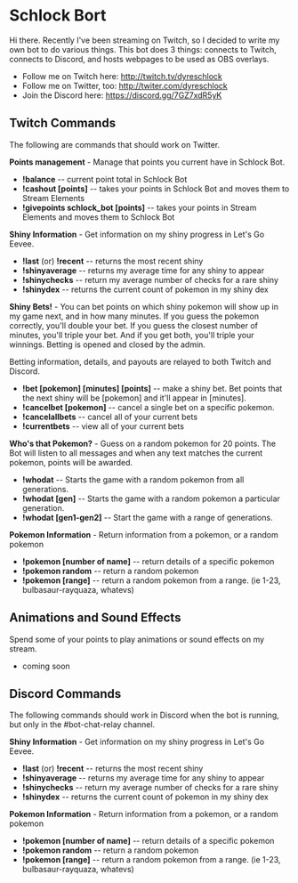 # Schlock Bort

Hi there.  Recently I've been streaming on Twitch, so I decided to write my own bot to do various things. This bot does 3 things: connects to Twitch, connects to Discord, and hosts webpages to be used as OBS overlays.

* Follow me on Twitch here: http://twitch.tv/dyreschlock
* Follow me on Twitter, too: http://twiter.com/dyreschlock
* Join the Discord here: https://discord.gg/7GZ7xdR5yK

## Twitch Commands

The following are commands that should work on Twitter.

**Points management** - Manage that points you current have in Schlock Bot.

* **!balance** -- current point total in Schlock Bot
* **!cashout [points]** -- takes your points in Schlock Bot and moves them to Stream Elements
* **!givepoints schlock_bot [points]** -- takes your points in Stream Elements and moves them to Schlock Bot


**Shiny Information** - Get information on my shiny progress in Let's Go Eevee.

* **!last** (or) **!recent** -- returns the most recent shiny
* **!shinyaverage** -- returns my average time for any shiny to appear
* **!shinychecks** -- return my average number of checks for a rare shiny
* **!shinydex** -- returns the current count of pokemon in my shiny dex

**Shiny Bets!** - You can bet points on which shiny pokemon will show up in my game next, and in how many minutes. If you guess the pokemon correctly, you'll double your bet. If you guess the closest number of minutes, you'll triple your bet. And if you get both, you'll triple your winnings.  Betting is opened and closed by the admin.

Betting information, details, and payouts are relayed to both Twitch and Discord.

* **!bet [pokemon] [minutes] [points]** -- make a shiny bet. Bet points that the next shiny will be [pokemon] and it'll appear in [minutes].
* **!cancelbet [pokemon]** -- cancel a single bet on a specific pokemon.
* **!cancelallbets** -- cancel all of your current bets
* **!currentbets** -- view all of your current bets


**Who's that Pokemon?** - Guess on a random pokemon for 20 points. The Bot will listen to all messages and when any text matches the current pokemon, points will be awarded.

* **!whodat** -- Starts the game with a random pokemon from all generations.
* **!whodat [gen]** -- Starts the game with a random pokemon a particular generation.
* **!whodat [gen1-gen2]** -- Start the game with a range of generations.


**Pokemon Information** - Return information from a pokemon, or a random pokemon

* **!pokemon [number of name]** -- return details of a specific pokemon
* **!pokemon random** -- return a random pokemon
* **!pokemon [range]** -- return a random pokemon from a range. (ie 1-23, bulbasaur-rayquaza, whatevs)


## Animations and Sound Effects

Spend some of your points to play animations or sound effects on my stream.

* coming soon

## Discord Commands

The following commands should work in Discord when the bot is running, but only in the #bot-chat-relay channel.

**Shiny Information** - Get information on my shiny progress in Let's Go Eevee.

* **!last** (or) **!recent** -- returns the most recent shiny
* **!shinyaverage** -- returns my average time for any shiny to appear
* **!shinychecks** -- return my average number of checks for a rare shiny
* **!shinydex** -- returns the current count of pokemon in my shiny dex

**Pokemon Information** - Return information from a pokemon, or a random pokemon

* **!pokemon [number of name]** -- return details of a specific pokemon
* **!pokemon random** -- return a random pokemon
* **!pokemon [range]** -- return a random pokemon from a range. (ie 1-23, bulbasaur-rayquaza, whatevs)

